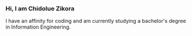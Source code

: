 
### Hi, I am Chidolue Zikora
I have an affinity for coding and am currently studying a bachelor's degree in Information Engineering. 
